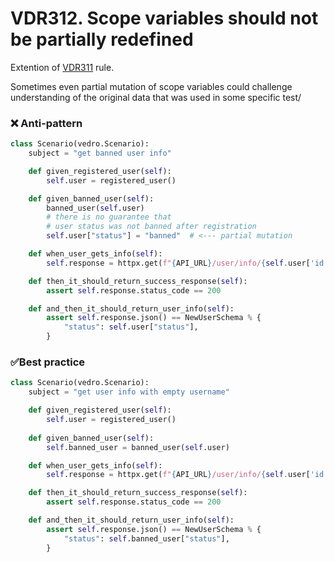 # VDR312. Scope variables should not be partially redefined

Extention of [VDR311](VDR311.md) rule.

Sometimes even partial mutation of scope variables could challenge understanding of the original data that was used in some specific test/


### ❌ Anti-pattern
```python
class Scenario(vedro.Scenario):
    subject = "get banned user info"

    def given_registered_user(self):
        self.user = registered_user()

    def given_banned_user(self):
        banned_user(self.user)
        # there is no guarantee that 
        # user status was not banned after registration
        self.user["status"] = "banned"  # <--- partial mutation

    def when_user_gets_info(self):
        self.response = httpx.get(f"{API_URL}/user/info/{self.user['id']}"

    def then_it_should_return_success_response(self):
        assert self.response.status_code == 200

    def and_then_it_should_return_user_info(self):
        assert self.response.json() == NewUserSchema % {
            "status": self.user["status"],
        }
```
### ✅Best practice
```python
class Scenario(vedro.Scenario):
    subject = "get user info with empty username"

    def given_registered_user(self):
        self.user = registered_user()
    
    def given_banned_user(self):
        self.banned_user = banned_user(self.user)

    def when_user_gets_info(self):
        self.response = httpx.get(f"{API_URL}/user/info/{self.user['id']}"

    def then_it_should_return_success_response(self):
        assert self.response.status_code == 200

    def and_then_it_should_return_user_info(self):
        assert self.response.json() == NewUserSchema % {
            "status": self.banned_user["status"],
        }
```

